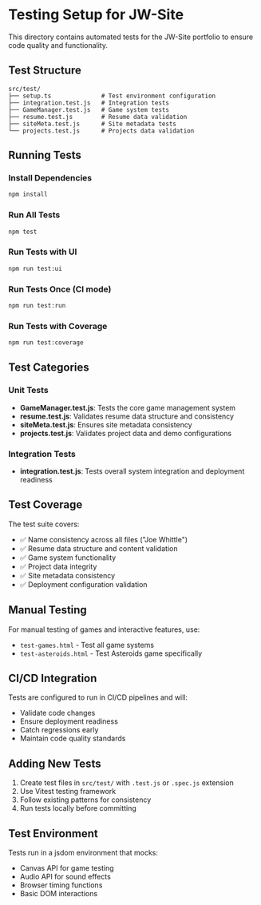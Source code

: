 # Testing Setup for JW-Site

This directory contains automated tests for the JW-Site portfolio to ensure code quality and functionality.

## Test Structure

```
src/test/
├── setup.ts              # Test environment configuration
├── integration.test.js   # Integration tests
├── GameManager.test.js   # Game system tests
├── resume.test.js        # Resume data validation
├── siteMeta.test.js      # Site metadata tests
└── projects.test.js      # Projects data validation
```

## Running Tests

### Install Dependencies

```bash
npm install
```

### Run All Tests

```bash
npm test
```

### Run Tests with UI

```bash
npm run test:ui
```

### Run Tests Once (CI mode)

```bash
npm run test:run
```

### Run Tests with Coverage

```bash
npm run test:coverage
```

## Test Categories

### Unit Tests

- **GameManager.test.js**: Tests the core game management system
- **resume.test.js**: Validates resume data structure and consistency
- **siteMeta.test.js**: Ensures site metadata consistency
- **projects.test.js**: Validates project data and demo configurations

### Integration Tests

- **integration.test.js**: Tests overall system integration and deployment readiness

## Test Coverage

The test suite covers:

- ✅ Name consistency across all files ("Joe Whittle")
- ✅ Resume data structure and content validation
- ✅ Game system functionality
- ✅ Project data integrity
- ✅ Site metadata consistency
- ✅ Deployment configuration validation

## Manual Testing

For manual testing of games and interactive features, use:

- `test-games.html` - Test all game systems
- `test-asteroids.html` - Test Asteroids game specifically

## CI/CD Integration

Tests are configured to run in CI/CD pipelines and will:

- Validate code changes
- Ensure deployment readiness
- Catch regressions early
- Maintain code quality standards

## Adding New Tests

1. Create test files in `src/test/` with `.test.js` or `.spec.js` extension
2. Use Vitest testing framework
3. Follow existing patterns for consistency
4. Run tests locally before committing

## Test Environment

Tests run in a jsdom environment that mocks:

- Canvas API for game testing
- Audio API for sound effects
- Browser timing functions
- Basic DOM interactions
